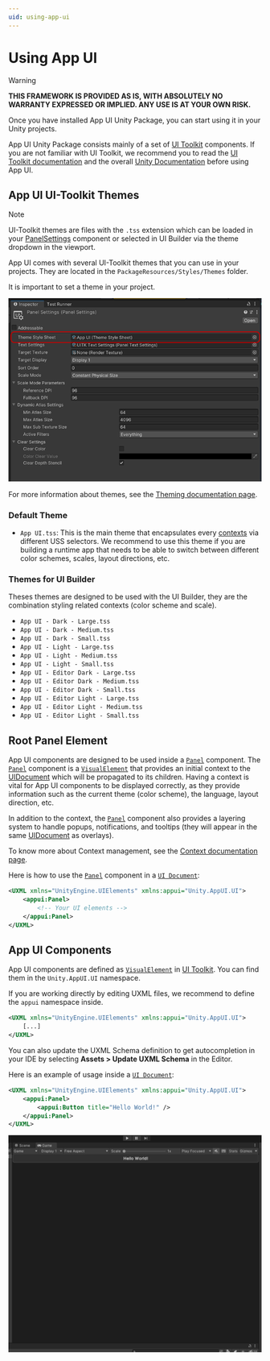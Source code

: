 ```yaml
---
uid: using-app-ui
---
```


# Using App UI

> [!WARNING]
> **THIS FRAMEWORK IS PROVIDED AS IS, WITH ABSOLUTELY NO WARRANTY EXPRESSED OR IMPLIED.  ANY USE IS AT YOUR OWN RISK.**

Once you have installed App UI Unity Package, you can start using it in your Unity projects.

App UI Unity Package consists mainly of a set of [UI Toolkit](xref:UIElements) components.
If you are not familiar with UI Toolkit, we recommend you to read the [UI Toolkit documentation](xref:UIElements)
and the overall [Unity Documentation](https://docs.unity3d.com/Manual/index.html) before using App UI.

## App UI UI-Toolkit Themes

> [!NOTE]
> UI-Toolkit themes are files with the `.tss` extension which can be loaded in your [PanelSettings](xref:UnityEngine.UIElements.PanelSettings) component or selected in UI Builder via the theme dropdown in the viewport.

App UI comes with several UI-Toolkit themes that you can use in your projects. They are located in the `PackageResources/Styles/Themes` folder.

It is important to set a theme in your project.

<p align="center">
  <img src="images/use-default-theme.png" alt="App UI Theme in Panel Settings">
</p>

For more information about themes, see the [Theming documentation page](xref:theming).

### Default Theme

- `App UI.tss`: This is the main theme that encapsulates every [contexts](#root-panel-element) via different USS selectors. We recommend to use this theme if you are building a runtime app that needs to be able to switch between different color schemes, scales, layout directions, etc.

### Themes for UI Builder

Theses themes are designed to be used with the UI Builder, they are the combination styling related contexts (color scheme and scale).

- `App UI - Dark - Large.tss`
- `App UI - Dark - Medium.tss`
- `App UI - Dark - Small.tss`
- `App UI - Light - Large.tss`
- `App UI - Light - Medium.tss`
- `App UI - Light - Small.tss`
- `App UI - Editor Dark - Large.tss`
- `App UI - Editor Dark - Medium.tss`
- `App UI - Editor Dark - Small.tss`
- `App UI - Editor Light - Large.tss`
- `App UI - Editor Light - Medium.tss`
- `App UI - Editor Light - Small.tss`

## Root Panel Element

App UI components are designed to be used inside a [`Panel`](xref:Unity.AppUI.UI.Panel) component.
The [`Panel`](xref:Unity.AppUI.UI.Panel) component is a [`VisualElement`](xref:UnityEngine.UIElements.VisualElement) that provides an initial context to the [UIDocument](xref:UnityEngine.UIElements.UIDocument) which will be propagated to its children. Having a context is vital for App UI components to be displayed correctly, as they provide information such as the current theme (color scheme), the language, layout direction, etc.

In addition to the context, the [`Panel`](xref:Unity.AppUI.UI.Panel) component also provides a layering system to handle popups, notifications, and tooltips (they will appear in the same [UIDocument](xref:UnityEngine.UIElements.UIDocument) as overlays).

To know more about Context management, see the [Context documentation page](xref:contexts).

Here is how to use the [`Panel`](xref:Unity.AppUI.UI.Panel) component in a [`UI Document`](xref:UnityEngine.UIElements.UIDocument):

```xml
<UXML xmlns="UnityEngine.UIElements" xmlns:appui="Unity.AppUI.UI">
    <appui:Panel>
        <!-- Your UI elements -->
    </appui:Panel>
</UXML>
```

## App UI Components

App UI components are defined as [`VisualElement`](xref:UnityEngine.UIElements.VisualElement) in [UI Toolkit](xref:UIElements).
You can find them in the `Unity.AppUI.UI` namespace.

If you are working directly by editing UXML files, we recommend to define the `appui` namespace inside.

```xml
<UXML xmlns="UnityEngine.UIElements" xmlns:appui="Unity.AppUI.UI">
    [...]
</UXML>
```

You can also update the UXML Schema definition to get autocompletion in your IDE by selecting **Assets > Update UXML Schema** in the Editor.

Here is an example of usage inside a [`UI Document`](xref:UnityEngine.UIElements.UIDocument):

```xml
<UXML xmlns="UnityEngine.UIElements" xmlns:appui="Unity.AppUI.UI">
    <appui:Panel>
        <appui:Button title="Hello World!" />
    </appui:Panel>
</UXML>
```

<p align="center">
  <img src="images/app-ui-hello-world.png" alt="App UI Hello World">
</p>

